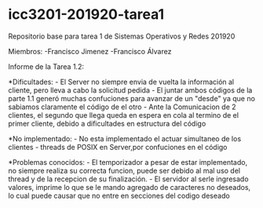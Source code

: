# icc3201-201920-tarea1
Repositorio base para tarea 1 de Sistemas Operativos y Redes 201920

Miembros:
-Francisco Jimenez
-Francisco Álvarez

Informe de la Tarea 1.2:
	
*Dificultades:
	- El Server no siempre envia de vuelta la información al cliente, pero lleva a cabo la solicitud pedida
	- El juntar ambos códigos de la parte 1.1 generó muchas confuciones para avanzar de un "desde" ya que no sabiamos claramente el código de el otro
	- Ante la Comunicacion de 2 clientes, el segundo que llega queda en espera en cola al termino de el primer cliente, debido a dificultades en estructura del código 

*No implementado:
	- No esta implementado el actuar simultaneo de los clientes
	- threads de POSIX en Server,por confuciones en el código
	
*Problemas conocidos:
	- El temporizador a pesar de estar implementado, no siempre realiza su correcta funcion, puede ser debido al mal uso del thread y de la recepcion de su finalización.
	- El servidor al serle ingresado valores, imprime lo que se le mando agregado de caracteres no deseados, lo cual puede causar que no entre en secciones del codigo deseado
